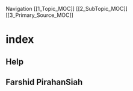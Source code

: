 Navigation 
[[1_Topic_MOC]] 
[[2_SubTopic_MOC]] 
[[3_Primary_Source_MOC]] 

# index

## Help
## Farshid PirahanSiah

